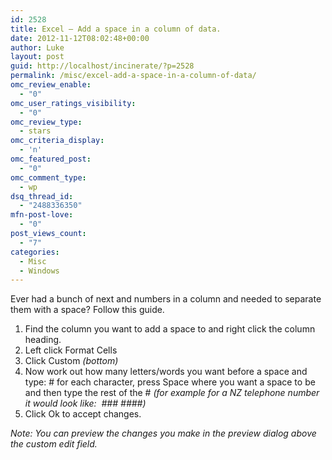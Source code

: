```yaml
---
id: 2528
title: Excel – Add a space in a column of data.
date: 2012-11-12T08:02:48+00:00
author: Luke
layout: post
guid: http://localhost/incinerate/?p=2528
permalink: /misc/excel-add-a-space-in-a-column-of-data/
omc_review_enable:
  - "0"
omc_user_ratings_visibility:
  - "0"
omc_review_type:
  - stars
omc_criteria_display:
  - 'n'
omc_featured_post:
  - "0"
omc_comment_type:
  - wp
dsq_thread_id:
  - "2488336350"
mfn-post-love:
  - "0"
post_views_count:
  - "7"
categories:
  - Misc
  - Windows
---
```

Ever had a bunch of next and numbers in a column and needed to separate them with a space? Follow this guide.

  1. Find the column you want to add a space to and right click the column heading.
  2. Left click Format Cells
  3. Click Custom _(bottom)_
  4. Now work out how many letters/words you want before a space and type: # for each character, press Space where you want a space to be and then type the rest of the # _(for example for a NZ telephone number it would look like:  ### ####)_
  5. Click Ok to accept changes.

_Note: You can preview the changes you make in the preview dialog above the custom edit field._